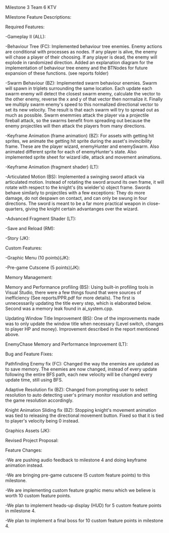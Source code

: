 Milestone 3 Team 6 KTV

Milestone Feature Descriptions:

Required Features:

-Gameplay II (ALL):

-Behaviour Tree (FC): Implemented behaviour tree enemies. Enemy actions are conditional with processes as nodes. If any player is alive, the enemy will chase a player of their choosing. If any player is dead, the enemy will explode in randomized direction. Added an explanation diagram for the implementation of behaviour tree enemy and the BTNodes for future expansion of these functions. (see reports folder)

-Swarm Behaviour (BZ): Implemented swarm behaviour enemies. Swarm will spawn in triplets surrounding the same location. Each update each swarm enemy will detect the closest swarm enemy, calculate the vector to the other enemy, reverse the x and y of that vector then normalize it. Finally we multiply swarm enemy's speed to this normalized directional vector to set its new velocity. The result is that each swarm will try to spread out as much as possible. Swarm enemmies attack the player via a projectile fireball attack, so the swarms benefit from spreading out because the enemy projectiles will then attack the players from many directions.

-Keyframe Animation (frame animation) (BZ): For assets with getting hit sprites, we animate the getting hit sprite during the asset's invincibility frame. These are the player wizard, enemyHunter and enemySwarm. Also animated different sprite for each of enemyHunter's state. Also implemented sprite sheet for wizard idle, attack and movement animations.

-Keyframe Animation (fragment shader) (LT):

-Articulated Motion (BS): Implemented a swinging sword attack via articulated motion. Instead of rotating the sword around its own frame, it will rotate with respect to the knight's (its wielder's) object frame. Swords behave similarly to projectiles with a few exceptions: They do more damage, do not despawn on contact, and can only be swung in four directions. The sword is meant to be a far more practical weapon in close-quarters, giving the knight certain advantanges over the wizard.

-Advanced Fragment Shader (LT):

-Save and Reload (RM):

-Story (JK):

Custom Features:

-Graphic Menu (10 points)(JK):

-Pre-game Cutscene (5 points)(JK):

Memory Management:

Memory and Performance profiling (BS): Using built-in profiling tools in Visual Studio, there were a few things found that were sources of inefficiency (See reports/PPR.pdf for more details). The first is unnecessarily updating the title every step, which is elaborated below. Second was a memory leak found in ai_system.cpp.

Updating Window Title Improvement (BS): One of the improvements made was to only update the window title when necessary (Level switch, changes to player HP and money). Improvement described in the report mentioned above. 

EnemyChase Memory and Performance Improvement (LT): 

Bug and Feature Fixes: 

Pathfinding Enemy fix (FC): Changed the way the enemies are updated as to save memory. The enemies are now changed, instead of every update following the entire BFS path, each new velocity will be changed every update time, still using BFS.

Adaptive Resolution fix (BZ): Changed from prompting user to select resolution to auto detecting user's primary monitor resolution and setting the game resolution accordingly.

Knight Animation Sliding fix (BZ): Stopping knight's movement animation was tied to releasing the directional movement button. Fixed so that it is tied to player's velocity being 0 instead.

Graphics Assets (JK):

Revised Project Proposal:

Feature Changes:

-We are pushing audio feedback to milestone 4 and doing keyframe animation instead.

-We are bringing pre-game cutscene (5 custom feature points) to this milestone.

-We are implementing custom feature graphic menu which we believe is worth 10 custom feature points. 

-We plan to implement heads-up display (HUD) for 5 custom feature points in milestone 4.

-We plan to implement a final boss for 10 custom feature points in milestone 4.

